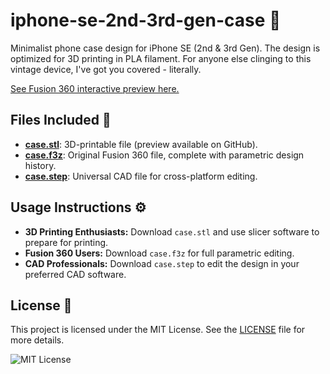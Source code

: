 # iphone-se-2nd-3rd-gen-case 📱
Minimalist phone case design for iPhone SE (2nd &amp; 3rd Gen). The design is optimized for 3D printing in PLA filament. For anyone else clinging to this vintage device, I've got you covered - literally.

[See Fusion 360 interactive preview here.](https://a360.co/420a5SC)

## Files Included 📁
- **[case.stl](case.stl)**: 3D-printable file (preview available on GitHub).
- **[case.f3z](case.f3z)**: Original Fusion 360 file, complete with parametric design history.
- **[case.step](case.step)**: Universal CAD file for cross-platform editing.

## Usage Instructions ⚙️
- **3D Printing Enthusiasts:** Download `case.stl` and use slicer software to prepare for printing.
- **Fusion 360 Users:** Download `case.f3z` for full parametric editing.
- **CAD Professionals:** Download `case.step` to edit the design in your preferred CAD software.

## License 📄
This project is licensed under the MIT License. See the [LICENSE](LICENSE) file for more details.

![MIT License](https://img.shields.io/badge/License-MIT-yellow.svg)
